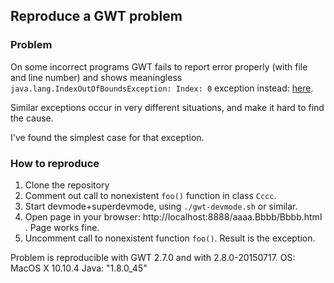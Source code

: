 ## Reproduce a GWT problem

### Problem

On some incorrect programs GWT fails to report error properly (with file and line number)
and shows meaningless `java.lang.IndexOutOfBoundsException: Index: 0` exception instead:
[here](https://gist.github.com/stepancheg/db1eb94998fea540930a).

Similar exceptions occur in very different situations, and make it hard to find
the cause.

I've found the simplest case for that exception.

### How to reproduce

1. Clone the repository
2. Comment out call to nonexistent `foo()` function in class `Cccc`.
3. Start devmode+superdevmode, using `./gwt-devmode.sh` or similar.
4. Open page in your browser: http://localhost:8888/aaaa.Bbbb/Bbbb.html . Page works fine.
5. Uncomment call to nonexistent function `foo()`. Result is the exception.

Problem is reproducible with GWT 2.7.0 and with 2.8.0-20150717.
OS: MacOS X 10.10.4
Java: "1.8.0_45"
